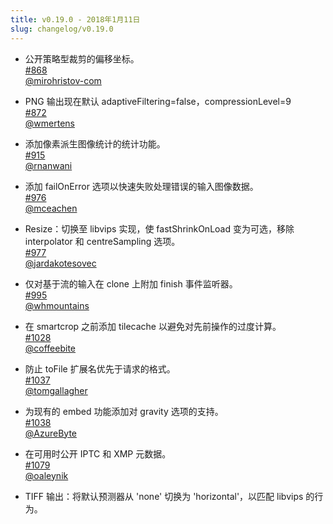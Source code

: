 ```yaml
---
title: v0.19.0 - 2018年1月11日
slug: changelog/v0.19.0
---
```


* 公开策略型裁剪的偏移坐标。  
  [#868](https://github.com/lovell/sharp/issues/868)  
  [@mirohristov-com](https://github.com/mirohristov-com)

* PNG 输出现在默认 adaptiveFiltering=false，compressionLevel=9  
  [#872](https://github.com/lovell/sharp/issues/872)  
  [@wmertens](https://github.com/wmertens)

* 添加像素派生图像统计的统计功能。  
  [#915](https://github.com/lovell/sharp/pull/915)  
  [@rnanwani](https://github.com/rnanwani)

* 添加 failOnError 选项以快速失败处理错误的输入图像数据。  
  [#976](https://github.com/lovell/sharp/pull/976)  
  [@mceachen](https://github.com/mceachen)

* Resize：切换至 libvips 实现，使 fastShrinkOnLoad 变为可选，移除 interpolator 和 centreSampling 选项。  
  [#977](https://github.com/lovell/sharp/pull/977)  
  [@jardakotesovec](https://github.com/jardakotesovec)

* 仅对基于流的输入在 clone 上附加 finish 事件监听器。  
  [#995](https://github.com/lovell/sharp/issues/995)  
  [@whmountains](https://github.com/whmountains)

* 在 smartcrop 之前添加 tilecache 以避免对先前操作的过度计算。  
  [#1028](https://github.com/lovell/sharp/issues/1028)  
  [@coffeebite](https://github.com/coffeebite)

* 防止 toFile 扩展名优先于请求的格式。  
  [#1037](https://github.com/lovell/sharp/issues/1037)  
  [@tomgallagher](https://github.com/tomgallagher)

* 为现有的 embed 功能添加对 gravity 选项的支持。  
  [#1038](https://github.com/lovell/sharp/pull/1038)  
  [@AzureByte](https://github.com/AzureByte)

* 在可用时公开 IPTC 和 XMP 元数据。  
  [#1079](https://github.com/lovell/sharp/pull/1079)  
  [@oaleynik](https://github.com/oaleynik)

* TIFF 输出：将默认预测器从 'none' 切换为 'horizontal'，以匹配 libvips 的行为。